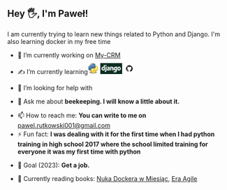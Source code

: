 ## Hey 🖐, I'm Paweł!


I am currently trying to learn new things related to Python and Django. I'm also learning docker in my free time



- 🔭 I’m currently working on [My-CRM](https://github.com/Pawelooo/My-CRM)
- <p style="margin-top: 0.2em;">✍ I’m currently learning<img src="Python.svg.png" alt="drawing" width="25px" height="25px" style="padding-top: 0.5em;"/> <img src="django2.png" alt="drawing" width="50px" height="25px"/> <img src="git.png" alt="drawing" width="25px" height="25px"/></p>
- <p style="margin-top: 0.2em;">🤔 I’m looking for help with </p>
- <p style="margin-top: 0.2em;">💬 Ask me about   <strong>beekeeping. I will know a little about it.</strong></p>
- 📫 How to reach me:   <strong>You can write to me on </strong>[pawel.rutkowski001@gmail.com](mailto:pawel.rutkowski001@gmail.com)
- <p style="margin-top: 0.2em;">⚡ Fun fact:   <strong>I was dealing with it for the first time when I had python training in high school 2017 where the school limited training for everyone it was my first time with python</strong></p>
- <p style="margin-top: 0.2em;">🎯 Goal (2023):   <strong>Get a job.</strong></p>
- <p style="margin-top: 0.2em;">📖 Currently reading books: <a href="https://helion.pl/ksiazki/nauka-dockera-w-miesiac-elton-stoneman,naudoc.htm#format/d)https://helion.pl/ksiazki/nauka-dockera-w-miesiac-elton-stoneman,naudoc.htm#format/d" target="_blank">Nuka Dockera w Miesiąc</a>, <a href="https://helion.pl/ksiazki/era-agile-o-tym-jak-sprytne-firmy-ksztaltuja-swoja-efektywnosc-stephen-denning,eragil.htm#format/d" target="_blank">Era Agile</a>
